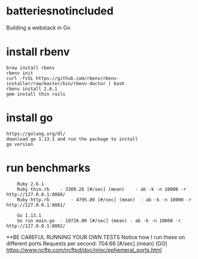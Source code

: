 # batteriesnotincluded
Building a webstack in Go

# install rbenv
	brew install rbenv
	rbenv init
	curl -fsSL https://github.com/rbenv/rbenv-installer/raw/master/bin/rbenv-doctor | bash
	rbenv install 2.6.1
	gem install thin rails

# install go
	https://golang.org/dl/
	download go 1.13.1 and run the package to install
	go version

# run benchmarks
		Ruby 2.6.1
		Ruby thin.rb   	- 3309.26 [#/sec] (mean)	- ab -k -n 10000 -r http://127.0.0.1:8080/
		Ruby http.rb 		- 4795.89 [#/sec] (mean)  - ab -k -n 10000 -r http://127.0.0.1:8081/

		Go 1.13.1
		Go run main.go  - 10726.00 [#/sec] (mean) - ab -k -n 10000 -r http://127.0.0.1:8082/

**BE CAREFUL RUNNING YOUR OWN TESTS
	Notice how I run these on different ports
	Requests per second:    704.66 [#/sec] (mean) (GO)
	https://www.ncftp.com/ncftpd/doc/misc/ephemeral_ports.html
